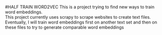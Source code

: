 #HALF TRAIN WORD2VEC
This is a project trying to find new ways to train word embeddings.  
This project currently uses scrapy to scrape websites to create text files.
Eventually, I will train word embeddings first on another text set and then on these files to try to generate comparable word embeddings
